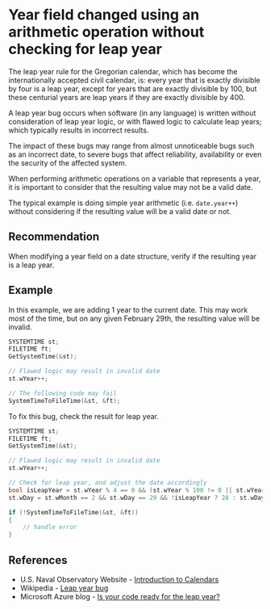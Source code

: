 # Year field changed using an arithmetic operation without checking for leap year
The leap year rule for the Gregorian calendar, which has become the internationally accepted civil calendar, is: every year that is exactly divisible by four is a leap year, except for years that are exactly divisible by 100, but these centurial years are leap years if they are exactly divisible by 400.

A leap year bug occurs when software (in any language) is written without consideration of leap year logic, or with flawed logic to calculate leap years; which typically results in incorrect results.

The impact of these bugs may range from almost unnoticeable bugs such as an incorrect date, to severe bugs that affect reliability, availability or even the security of the affected system.

When performing arithmetic operations on a variable that represents a year, it is important to consider that the resulting value may not be a valid date.

The typical example is doing simple year arithmetic (i.e. `date.year++`) without considering if the resulting value will be a valid date or not.


## Recommendation
When modifying a year field on a date structure, verify if the resulting year is a leap year.


## Example
In this example, we are adding 1 year to the current date. This may work most of the time, but on any given February 29th, the resulting value will be invalid.


```c
SYSTEMTIME st;
FILETIME ft;
GetSystemTime(&st);

// Flawed logic may result in invalid date
st.wYear++;

// The following code may fail
SystemTimeToFileTime(&st, &ft);
```
To fix this bug, check the result for leap year.


```c
SYSTEMTIME st;
FILETIME ft;
GetSystemTime(&st);

// Flawed logic may result in invalid date
st.wYear++;

// Check for leap year, and adjust the date accordingly
bool isLeapYear = st.wYear % 4 == 0 && (st.wYear % 100 != 0 || st.wYear % 400 == 0);
st.wDay = st.wMonth == 2 && st.wDay == 29 && !isLeapYear ? 28 : st.wDay;

if (!SystemTimeToFileTime(&st, &ft))
{
	// handle error
}

```

## References
* U.S. Naval Observatory Website - [ Introduction to Calendars](https://aa.usno.navy.mil/faq/docs/calendars.php)
* Wikipedia - [ Leap year bug](https://en.wikipedia.org/wiki/Leap_year_bug)
* Microsoft Azure blog - [ Is your code ready for the leap year?](https://azure.microsoft.com/en-us/blog/is-your-code-ready-for-the-leap-year/)
